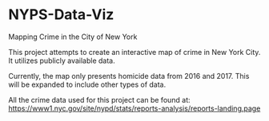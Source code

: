 # NYPS-Data-Viz
Mapping Crime in the City of New York

This project attempts to create an interactive map of crime in New York City.
It utilizes publicly available data.

Currently, the map only presents homicide data from 2016 and 2017. This will be expanded
to include other types of data.

All the crime data used for this project can be found at: https://www1.nyc.gov/site/nypd/stats/reports-analysis/reports-landing.page
